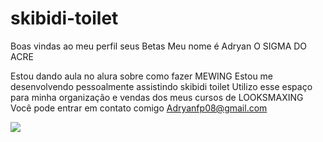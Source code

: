 # skibidi-toilet
Boas vindas ao meu perfil seus Betas
Meu nome é Adryan O SIGMA DO ACRE

Estou dando aula no alura sobre como fazer MEWING
Estou me desenvolvendo pessoalmente assistindo skibidi toilet
Utilizo esse espaço para minha organização e vendas dos meus cursos de LOOKSMAXING
Você pode entrar em contato comigo 
Adryanfp08@gmail.com

![](https://www.google.com/url?sa=i&url=https%3A%2F%2Fwww.tiktok.com%2F%40ifl.movies%2Fvideo%2F7366256066209811718&psig=AOvVaw2EPOUMzU6MALQSKjK02dEU&ust=1716488711304000&source=images&cd=vfe&opi=89978449&ved=0CBIQjRxqFwoTCKDXyfDwoYYDFQAAAAAdAAAAABAI)
